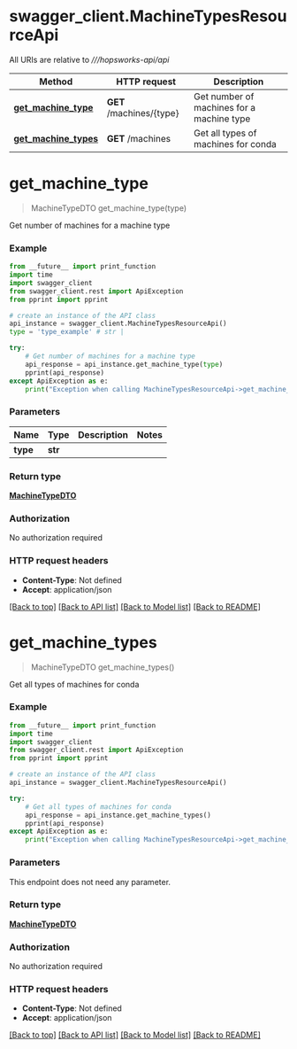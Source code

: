 # swagger_client.MachineTypesResourceApi

All URIs are relative to *///hopsworks-api/api*

Method | HTTP request | Description
------------- | ------------- | -------------
[**get_machine_type**](MachineTypesResourceApi.md#get_machine_type) | **GET** /machines/{type} | Get number of machines for a machine type
[**get_machine_types**](MachineTypesResourceApi.md#get_machine_types) | **GET** /machines | Get all types of machines for conda

# **get_machine_type**
> MachineTypeDTO get_machine_type(type)

Get number of machines for a machine type

### Example
```python
from __future__ import print_function
import time
import swagger_client
from swagger_client.rest import ApiException
from pprint import pprint

# create an instance of the API class
api_instance = swagger_client.MachineTypesResourceApi()
type = 'type_example' # str | 

try:
    # Get number of machines for a machine type
    api_response = api_instance.get_machine_type(type)
    pprint(api_response)
except ApiException as e:
    print("Exception when calling MachineTypesResourceApi->get_machine_type: %s\n" % e)
```

### Parameters

Name | Type | Description  | Notes
------------- | ------------- | ------------- | -------------
 **type** | **str**|  | 

### Return type

[**MachineTypeDTO**](MachineTypeDTO.md)

### Authorization

No authorization required

### HTTP request headers

 - **Content-Type**: Not defined
 - **Accept**: application/json

[[Back to top]](#) [[Back to API list]](../README.md#documentation-for-api-endpoints) [[Back to Model list]](../README.md#documentation-for-models) [[Back to README]](../README.md)

# **get_machine_types**
> MachineTypeDTO get_machine_types()

Get all types of machines for conda

### Example
```python
from __future__ import print_function
import time
import swagger_client
from swagger_client.rest import ApiException
from pprint import pprint

# create an instance of the API class
api_instance = swagger_client.MachineTypesResourceApi()

try:
    # Get all types of machines for conda
    api_response = api_instance.get_machine_types()
    pprint(api_response)
except ApiException as e:
    print("Exception when calling MachineTypesResourceApi->get_machine_types: %s\n" % e)
```

### Parameters
This endpoint does not need any parameter.

### Return type

[**MachineTypeDTO**](MachineTypeDTO.md)

### Authorization

No authorization required

### HTTP request headers

 - **Content-Type**: Not defined
 - **Accept**: application/json

[[Back to top]](#) [[Back to API list]](../README.md#documentation-for-api-endpoints) [[Back to Model list]](../README.md#documentation-for-models) [[Back to README]](../README.md)

